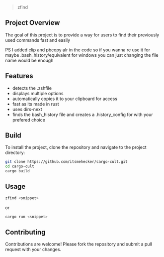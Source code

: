 >zfind

## Project Overview

The goal of this project is to provide a way for users to find their previously used commands fast and easily

PS I added clip and pbcopy alr in the code so if you wanna re use it for maybe .bash_history/equivalent for windows you can just changing the file name would be enough
## Features

- detects the .zshfile
- displays multiple options
- automatically copies it to your clipboard for access
- fast as its made in rust
- uses dirs-next
- finds the bash_history file and creates a .history_config for with your prefered choice
## Build

To install the project, clone the repository and navigate to the project directory:

```bash
git clone https://github.com/itsmehecker/cargo-cult.git
cd cargo-cult
cargo build
```

## Usage
```bash
zfind <snippet>
```

or

```bash
cargo run <snippet>
```
## Contributing

Contributions are welcome! Please fork the repository and submit a pull request with your changes.

